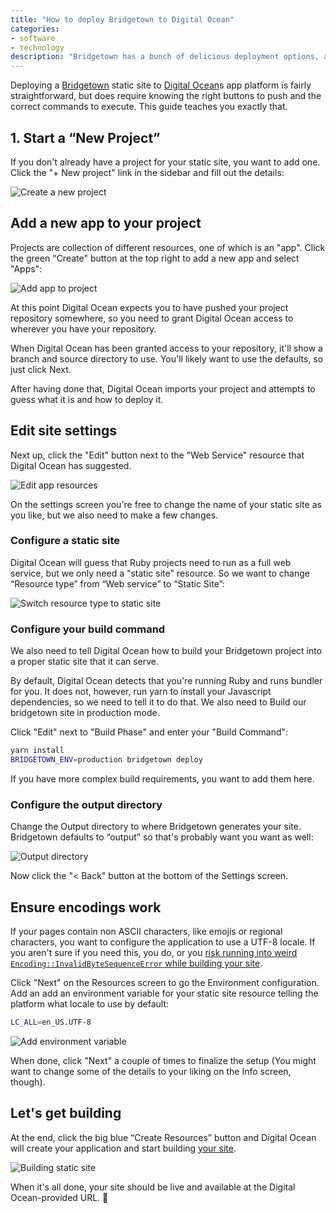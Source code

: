 ```yaml
---
title: "How to deploy Bridgetown to Digital Ocean"
categories:
- software
- technology
description: "Bridgetown has a bunch of delicious deployment options, and if you want to deploy your static site on Digital Oceans app platform, this guide takes you through the process."
---
```


Deploying a [Bridgetown](https://www.bridgetownrb.com) static site to [Digital Ocean](https://www.digitalocean.com/?refcode=fbdd55a784a6)s app platform is fairly straightforward, but does require knowing the right buttons to push and the correct commands to execute. This guide teaches you exactly that.

<!--more-->

## 1. Start a “New Project”

If you don't already have a project for your static site, you want to add one. Click the "+ New project" link in the sidebar and fill out the details:

![Create a new project](https://res.cloudinary.com/substancelab/image/upload/v1686038819/mentalized/create-new-project.png)

## Add a new app to your project

Projects are collection of different resources, one of which is an "app". Click the green "Create" button at the top right to add a new app and select "Apps":

![Add app to project](https://res.cloudinary.com/substancelab/image/upload/v1686038819/mentalized/create-new-app.png)

At this point Digital Ocean expects you to have pushed your project repository somewhere, so you need to grant Digital Ocean access to wherever you have your repository.

When Digital Ocean has been granted access to your repository, it'll show a branch and source directory to use. You'll likely want to use the defaults, so just click Next.

After having done that, Digital Ocean imports your project and attempts to guess what it is and how to deploy it.

## Edit site settings

Next up, click the "Edit" button next to the "Web Service" resource that Digital Ocean has suggested.

![Edit app resources](https://res.cloudinary.com/substancelab/image/upload/v1686040248/mentalized/edit-app-resources.png)

On the settings screen you're free to change the name of your static site as you like, but we also need to make a few changes.

### Configure a static site

Digital Ocean will guess that Ruby projects need to run as a full web service, but we only need a "static site" resource. So we want to change “Resource type” from “Web service” to “Static Site”:

![Switch resource type to static site](https://res.cloudinary.com/substancelab/image/upload/v1686038819/mentalized/switch-resource-type-to-static-site.png)

### Configure your build command

We also need to tell Digital Ocean how to build your Bridgetown project into a proper static site that it can serve.

By default, Digital Ocean detects that you're running Ruby and runs bundler for you. It does not, however, run yarn to install your Javascript dependencies, so we need to tell it to do that. We also need to Build our bridgetown site in production mode.

Click "Edit" next to "Build Phase" and enter your "Build Command":

```bash
yarn install
BRIDGETOWN_ENV=production bridgetown deploy
```

If you have more complex build requirements, you want to add them here.

### Configure the output directory

Change the Output directory to where Bridgetown generates your site. Bridgetown defaults to “output” so that's probably want you want as well:

![Output directory](https://res.cloudinary.com/substancelab/image/upload/v1686038819/mentalized/output-directory.png)

Now click the "< Back" button at the bottom of the Settings screen.

## Ensure encodings work

If your pages contain non ASCII characters, like emojis or regional characters, you want to configure the application to use a UTF-8 locale. If you aren't sure if you need this, you do, or you [risk running into weird `Encoding::InvalidByteSequenceError` while building your site](https://mentalized.net/journal/2023/06/05/invalid-byte-sequence-error/).


Click "Next" on the Resources screen to go the Environment configuration. Add an add an environment variable for your static site resource telling the platform what locale to use by default:

```bash
LC_ALL=en_US.UTF-8
```

![Add environment variable](https://res.cloudinary.com/substancelab/image/upload/v1686040765/mentalized/add-environment-variable.png)

When done, click "Next" a couple of times to finalize the setup (You might want to change some of the details to your liking on the Info screen, though).

## Let's get building

At the end, click the big blue “Create Resources” button and Digital Ocean will create your application and start building [your site](https://www.skrift.eu).

![Building static site](https://res.cloudinary.com/substancelab/image/upload/v1686038819/mentalized/building-static-site.png)

When it's all done, your site should be live and available at the Digital Ocean-provided URL. 🥳
